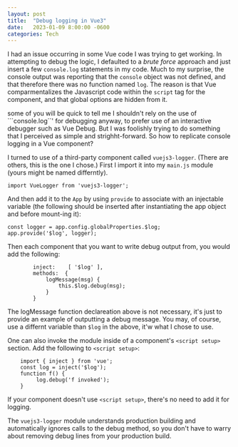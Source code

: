 ```yaml
---
layout: post
title:  "Debug logging in Vue3"
date:   2023-01-09 8:00:00 -0600
categories: Tech
---
```


I had an issue occurring in some Vue code I was trying to get working.
In attempting to debug the logic, I defaulted to a _brute force_ approach
and just insert a few ```console.log``` statements in my code.
Much to my surprise, the console output was reporting that the ```console``` object
was not defined, and that therefore there was no function named ```log```.
The reason is that Vue comparmentalizes the Javascript code within the ```script``` tag
for the component, and that global options are hidden from it.

some of you will be quick to tell me I shouldn't rely on the use of ```console.log``' for debugging anyway,
to prefer use of an interactive debugger such as Vue Debug.
But I was foolishly trying to do something that I perceived as simple and strighht-forward.
So how to replicate console logging in a Vue component?

I turned to use of a third-party component called ```vuejs3-logger```.
(There are others, this is the one I chose.)
First I import it into my ```main.js``` module (yours might be named differntly).
```
import VueLogger from 'vuejs3-logger';
```
And then add it to the ```App``` by using ```provide``` to associate with an injectable variable
(the following should be inserted after instantiating the app object and before mount-ing it):
```
const logger = app.config.globalProperties.$log;
app.provide('$log', logger);
```

Then each component that you want to write debug output from, you would add the following:
```
        inject:    [ '$log' ],
        methods:  {
            logMessage(msg) {
                this.$log.debug(msg);
            }
        }
```
The logMessage function declareation above is not necessary, it's just to provide an example of outputting a debug message.
You may, of course, use a differnt variable than ```$log``` in the above, it'w what I chose to use.

One can also invoke the module inside of a component's ```<script setup>``` section.
Add the following to ```<script setup>```:
```
    import { inject } from 'vue'; 
    const log = inject('$log');
    function f() {
         log.debug('f invoked');
    }
```
If your component doesn't use ```<script setup>```, there's no need to add it for logging.

The ```vuejs3-logger``` module understands production building and automatically ignores calls to the debug method,
so you don't have to warry about removing debug lines from your production build.
